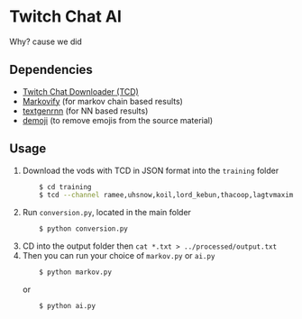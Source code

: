 # Twitch Chat AI
Why? cause we did  


## Dependencies
* [Twitch Chat Downloader (TCD)](https://github.com/PetterKraabol/Twitch-Chat-Downloader)  
* [Markovify](https://github.com/jsvine/markovify)  (for markov chain based results)  
* [textgenrnn](https://github.com/minimaxir/textgenrnn)  (for NN based results)  
* [demoji](https://pypi.org/project/demoji/)  (to remove emojis from the source material)

## Usage
1. Download the vods with TCD in JSON format into the `training` folder  
    ```sh
        $ cd training
        $ tcd --channel ramee,uhsnow,koil,lord_kebun,thacoop,lagtvmaximusblack --first 5 -f json
    ```
2. Run `conversion.py`, located in the main folder
    ```sh
        $ python conversion.py
    ```
3. CD into the output folder then `cat *.txt > ../processed/output.txt`
4. Then you can run your choice of `markov.py` or `ai.py`
    ```sh
        $ python markov.py
    ```
    or  
    ```sh
        $ python ai.py
    ```